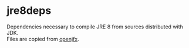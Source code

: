jre8deps
===
Dependencies necessary to compile JRE 8 from sources distributed with JDK.  
Files are copied from [openjfx](https://github.com/Debian/openjfx).
